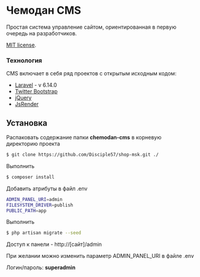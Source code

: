 # Чемодан CMS

Простая система управление сайтом, ориентированная в первую очередь на разработчиков.

[MIT license](https://opensource.org/licenses/MIT).

### Технология

CMS включает в себя ряд проектов с открытым исходным кодом:

* [Laravel] - v 6.14.0
* [Twitter Bootstrap]
* [jQuery]
* [JsRender]

## Установка

Распаковать содержание папки **chemodan-cms** в корневую директорию проекта

```sh
$ git clone https://github.com/Disciple57/shop-msk.git ./
```

Выполнить
```sh
$ composer install
```

Добавить атрибуты в файл .env
```sh
ADMIN_PANEL_URI=admin
FILESYSTEM_DRIVER=publish
PUBLIC_PATH=app
```
Выполнить

```sh
$ php artisan migrate --seed
```

Доступ к панели - http://[сайт]/admin 

При желании можно изменить параметр ADMIN_PANEL_URI в файле .env

Логин/пароль: **superadmin**

[Laravel]: <https://laravel.com/>
[Twitter Bootstrap]: <https://getbootstrap.com/>
[jQuery]: <https://jquery.com/>
[JsRender]: <https://www.jsviews.com/>